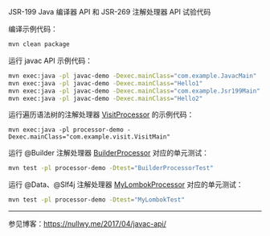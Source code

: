 JSR-199 Java 编译器 API 和 JSR-269 注解处理器 API 试验代码

编译示例代码：

``` bash
mvn clean package
```

运行 javac API 示例代码：

``` bash
mvn exec:java -pl javac-demo -Dexec.mainClass="com.example.JavacMain"
mvn exec:java -pl javac-demo -Dexec.mainClass="Hello1"
mvn exec:java -pl javac-demo -Dexec.mainClass="com.example.Jsr199Main"
mvn exec:java -pl javac-demo -Dexec.mainClass="Hello2"
```

运行遍历语法树的注解处理器 [VisitProcessor](https://github.com/yulewei/annotation-processor-demo/blob/master/processor-demo/src/main/java/com/example/visit/VisitProcessor.java)
的示例代码：

```
mvn exec:java -pl processor-demo -Dexec.mainClass="com.example.visit.VisitMain"
```

运行 @Builder
注解处理器 [BuilderProcessor](https://github.com/yulewei/annotation-processor-demo/blob/master/mylombok/src/main/java/com/example/filer/BuilderProcessor.java)
对应的单元测试：

``` bash
mvn test -pl processor-demo -Dtest="BuilderProcessorTest"
```

运行 @Data、@Slf4j
注解处理器 [MyLombokProcessor](https://github.com/yulewei/annotation-processor-demo/blob/master/mylombok/src/main/java/com/example/processor/MyLombokProcessor.java)
对应的单元测试：

``` bash
mvn test -pl processor-demo -Dtest="MyLombokTest"
```

---

参见博客：<https://nullwy.me/2017/04/javac-api/>

